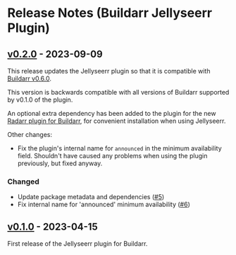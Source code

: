 # Release Notes (Buildarr Jellyseerr Plugin)

## [v0.2.0](https://github.com/buildarr/buildarr-jellyseerr/releases/tag/v0.2.0) - 2023-09-09

This release updates the Jellyseerr plugin so that it is compatible with [Buildarr v0.6.0](https://buildarr.github.io/release-notes/#v060-2023-09-02).

This version is backwards compatible with all versions of Buildarr supported by v0.1.0 of the plugin.

An optional extra dependency has been added to the plugin for the new [Radarr plugin for Buildarr](https://buildarr.github.io/plugins/radarr), for convenient installation when using Jellyseerr.

Other changes:

* Fix the plugin's internal name for `announced` in the minimum availability field. Shouldn't have caused any problems when using the plugin previously, but fixed anyway.

### Changed

* Update package metadata and dependencies ([#5](https://github.com/buildarr/buildarr-prowlarr/pull/5))
* Fix internal name for 'announced' minimum availability ([#6](https://github.com/buildarr/buildarr-prowlarr/pull/6))


## [v0.1.0](https://github.com/buildarr/buildarr-jellyseerr/releases/tag/v0.1.0) - 2023-04-15

First release of the Jellyseerr plugin for Buildarr.
